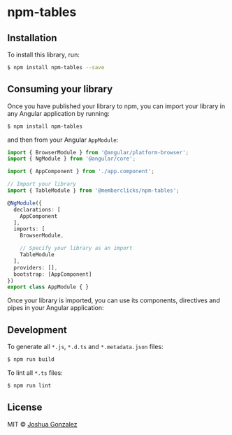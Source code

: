 # npm-tables

## Installation

To install this library, run:

```bash
$ npm install npm-tables --save
```

## Consuming your library

Once you have published your library to npm, you can import your library in any Angular application by running:

```bash
$ npm install npm-tables
```

and then from your Angular `AppModule`:

```typescript
import { BrowserModule } from '@angular/platform-browser';
import { NgModule } from '@angular/core';

import { AppComponent } from './app.component';

// Import your library
import { TableModule } from '@memberclicks/npm-tables';

@NgModule({
  declarations: [
    AppComponent
  ],
  imports: [
    BrowserModule,

    // Specify your library as an import
    TableModule
  ],
  providers: [],
  bootstrap: [AppComponent]
})
export class AppModule { }
```

Once your library is imported, you can use its components, directives and pipes in your Angular application:



## Development

To generate all `*.js`, `*.d.ts` and `*.metadata.json` files:

```bash
$ npm run build
```

To lint all `*.ts` files:

```bash
$ npm run lint
```

## License

MIT © [Joshua Gonzalez](mailto:jgonzalez@memberclicks.com)
